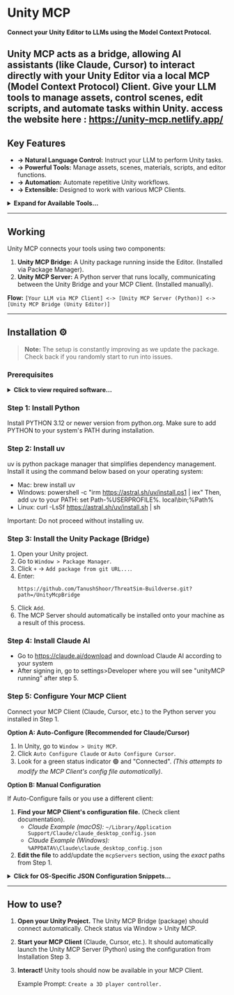 # Unity MCP   

**Connect your Unity Editor to LLMs using the Model Context Protocol.**

Unity MCP acts as a bridge, allowing AI assistants (like Claude, Cursor) to interact directly with your Unity Editor via a local **MCP (Model Context Protocol) Client**. Give your LLM tools to manage assets, control scenes, edit scripts, and automate tasks within Unity.
access the website here : https://unity-mcp.netlify.app/
---

## Key Features 

*   **-> Natural Language Control:** Instruct your LLM to perform Unity tasks.
*   **-> Powerful Tools:** Manage assets, scenes, materials, scripts, and editor functions.
*   **-> Automation:** Automate repetitive Unity workflows.
*   **-> Extensible:** Designed to work with various MCP Clients.

<details>
  <summary><strong>Expand for Available Tools...</strong></summary>

  Your LLM can use functions like:

  *   `read_console`: Gets messages from or clears the console.
  *   `manage_script`: Manages C# scripts (create, read, update, delete).
  *   `manage_editor`: Controls and queries the editor's state and settings.
  *   `manage_scene`: Manages scenes (load, save, create, get hierarchy, etc.).
  *   `manage_asset`: Performs asset operations (import, create, modify, delete, etc.).
  *   `manage_gameobject`: Manages GameObjects: create, modify, delete, find, and component operations.
  *   `execute_menu_item`: Executes a menu item via its path (e.g., "File/Save Project").
</details>

---

## Working

Unity MCP connects your tools using two components:

1.  **Unity MCP Bridge:** A Unity package running inside the Editor. (Installed via Package Manager).
2.  **Unity MCP Server:** A Python server that runs locally, communicating between the Unity Bridge and your MCP Client. (Installed manually).

**Flow:** `[Your LLM via MCP Client] <-> [Unity MCP Server (Python)] <-> [Unity MCP Bridge (Unity Editor)]`

---

## Installation ⚙️

> **Note:** The setup is constantly improving as we update the package. Check back if you randomly start to run into issues.

### Prerequisites

<details>
  <summary><strong>Click to view required software...</strong></summary>

  *   **Git CLI:** For cloning the server code. [Download Git](https://git-scm.com/downloads)
  *   **Python:** Version 3.12 or newer. [Download Python](https://www.python.org/downloads/)
  *   **Unity Hub & Editor:** Version 2020.3 LTS or newer. [Download Unity](https://unity.com/download)
  *   **uv (Python package manager):**
      ```bash
      pip install uv
      # Or see: https://docs.astral.sh/uv/getting-started/installation/
      ```
  *   **An MCP Client:**
      *   [Claude Desktop](https://claude.ai/download)
      *   [Cursor](https://www.cursor.com/en/downloads)
      *   *(Others may work with manual config)*
</details>


### Step 1: Install Python
Install PYTHON 3.12 or newer version from python.org.
Make sure to add PYTHON to your system's PATH during installation.


### Step 2: Install uv
uv is python package manager that simplifies dependency management. Install it using the command below based on your operating system:

* Mac: brew install uv
* Windows: powershell -c "irm https://astral.sh/uv/install.ps1 | iex"
      Then, add uv to your PATH:
      set Path-%USERPROFILE%\. local\bin;%Path%
* Linux: curl -LsSf https://astral.sh/uv/install.sh | sh

Important: Do not proceed without installing uv.


### Step 3: Install the Unity Package (Bridge)

1.  Open your Unity project.
2.  Go to `Window > Package Manager`.
3.  Click `+` -> `Add package from git URL...`.
4.  Enter:
    ```
    https://github.com/TanushShoor/ThreatSim-Buildverse.git?path=/UnityMcpBridge
    ```
5.  Click `Add`.
6. The MCP Server should automatically be installed onto your machine as a result of this process.

### Step 4: Install Claude AI 
* Go to https://claude.ai/download and download Claude AI according to your system
* After signing in, go to settings>Developer where you will see "unityMCP running" after step 5.

  
### Step 5: Configure Your MCP Client

Connect your MCP Client (Claude, Cursor, etc.) to the Python server you installed in Step 1.

**Option A: Auto-Configure (Recommended for Claude/Cursor)**

1.  In Unity, go to `Window > Unity MCP`.
2.  Click `Auto Configure Claude` or `Auto Configure Cursor`.
3.  Look for a green status indicator 🟢 and "Connected". *(This attempts to modify the MCP Client's config file automatically)*.

**Option B: Manual Configuration**

If Auto-Configure fails or you use a different client:

1.  **Find your MCP Client's configuration file.** (Check client documentation).
    *   *Claude Example (macOS):* `~/Library/Application Support/Claude/claude_desktop_config.json`
    *   *Claude Example (Windows):* `%APPDATA%\Claude\claude_desktop_config.json`
2.  **Edit the file** to add/update the `mcpServers` section, using the *exact* paths from Step 1.

<details>
<summary><strong>Click for OS-Specific JSON Configuration Snippets...</strong></summary>

**Windows:**

  ```json
  {
    "mcpServers": {
      "UnityMCP": {
        "command": "uv",
        "args": [
          "run",
          "--directory",
          "C:\\Users\\YOUR_USERNAME\\AppData\\Local\\Programs\\UnityMCP\\UnityMcpServer\\src",
          "server.py"
        ]
      }
      // ... other servers might be here ...
    }
  }
``` 

(Remember to replace YOUR_USERNAME and use double backslashes \\)

**macOS:**

```json
{
  "mcpServers": {
    "UnityMCP": {
      "command": "uv",
      "args": [
        "run",
        "--directory",
        "/usr/local/bin/UnityMCP/UnityMcpServer/src",
        "server.py"
      ]
    }
    // ... other servers might be here ...
  }
}
```
(Replace YOUR_USERNAME if using ~/bin)

**Linux:**

```json
{
  "mcpServers": {
    "UnityMCP": {
      "command": "uv",
      "args": [
        "run",
        "--directory",
        "/home/YOUR_USERNAME/bin/UnityMCP/UnityMcpServer/src",
        "server.py"
      ]
    }
    // ... other servers might be here ...
  }
}
```

(Replace YOUR_USERNAME)

</details>

---

## How to use? 

1. **Open your Unity Project.** The Unity MCP Bridge (package) should connect automatically. Check status via Window > Unity MCP.
    
2. **Start your MCP Client** (Claude, Cursor, etc.). It should automatically launch the Unity MCP Server (Python) using the configuration from Installation Step 3.
    
3. **Interact!** Unity tools should now be available in your MCP Client.
    
    Example Prompt: `Create a 3D player controller.`
    

